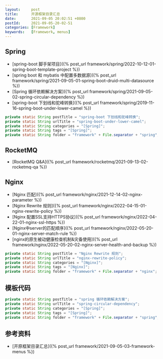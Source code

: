 ```yaml
---
layout:     post
title:      开源框架目录汇总
date:       2021-09-05 20:02:51 +0800
postId:     2021-09-05-20-02-51
categories: [Framework]
keywords:   [Framework, menus]
---
```


## Spring

* [spring-boot 脚手架项目]({% post_url framework/spring/2022-10-12-01-spring-boot-template-project %})
* [spring boot 和 mybatis 中配置多数据源]({% post_url framework/spring/2021-09-05-01-spring-boot-druid-multi-datasource %})
* [Spring 循环依赖解决方案]({% post_url framework/spring/2021-09-05-02-spring-circular-dependency %})
* [spring-boot 下划线和驼峰转换]({% post_url framework/spring/2019-11-16-spring-boot-under-lower-camel %})

```java
private static String postTitle = "spring-boot 下划线和驼峰转换";
private static String urlTitle = "spring-boot-under-lower-camel";
private static String categories = "[Spring]";
private static String tags = "[Spring]";
private static String folder = "framework" + File.separator + "spring";
```

## RocketMQ
* [RocketMQ Q&A]({% post_url framework/rocketmq/2021-09-13-02-rocketmq-qa %})

## Nginx
* [Nginx 匹配]({% post_url framework/nginx/2021-12-14-02-nginx-parameter %})
* [Nginx Rewrite 规则]({% post_url framework/nginx/2022-04-15-01-nginx-rewrite-policy %})
* [Nginx 配置SSL支持HTTPS协议]({% post_url framework/nginx/2022-04-22-01-nginx-ssl-https %})
* [Nginx中server的匹配顺序]({% post_url framework/nginx/2022-05-20-01-nginx-server-match-rule %})
* [nginx的原生被动健康检查机制&灾备使用]({% post_url framework/nginx/2022-05-20-02-nginx-server-health-and-backup %})

```java
private static String postTitle = "Nginx Rewrite 规则";
private static String urlTitle = "nginx-rewrite-policy";
private static String categories = "[Nginx]";
private static String tags = "[Nginx]";
private static String folder = "framework" + File.separator + "nginx";
```

## 模板代码
```java
private static String postTitle = "spring 循环依赖解决方案";
private static String urlTitle = "spring-circular-dependency";
private static String categories = "[Spring]";
private static String tags = "[Spring]";
private static String folder = "framework" + File.separator + "spring";
```

## 参考资料
* [开原框架目录汇总]({% post_url framework/2021-09-05-03-framework-menus %})
